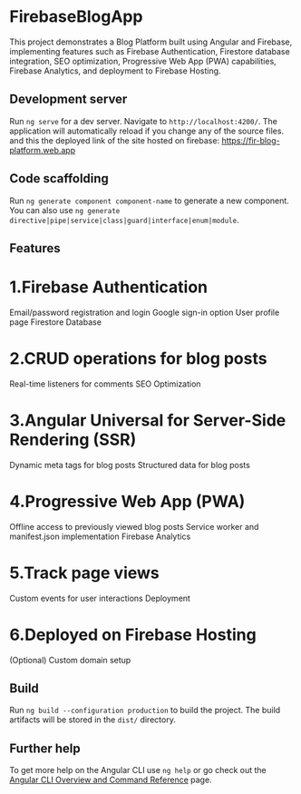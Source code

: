 # FirebaseBlogApp

This project demonstrates a Blog Platform built using Angular and Firebase, implementing features such as Firebase Authentication, Firestore database integration, SEO optimization, Progressive Web App (PWA) capabilities, Firebase Analytics, and deployment to Firebase Hosting.



## Development server

Run `ng serve` for a dev server. Navigate to `http://localhost:4200/`. The application will automatically reload if you change any of the source files. and this the deployed link of the site hosted on firebase: https://fir-blog-platform.web.app

## Code scaffolding

Run `ng generate component component-name` to generate a new component. You can also use `ng generate directive|pipe|service|class|guard|interface|enum|module`.
## Features
# 1.Firebase Authentication

Email/password registration and login
Google sign-in option
User profile page
Firestore Database

# 2.CRUD operations for blog posts
Real-time listeners for comments
SEO Optimization

# 3.Angular Universal for Server-Side Rendering (SSR)
Dynamic meta tags for blog posts
Structured data for blog posts
# 4.Progressive Web App (PWA)

Offline access to previously viewed blog posts
Service worker and manifest.json implementation
Firebase Analytics

# 5.Track page views
Custom events for user interactions
Deployment

# 6.Deployed on Firebase Hosting
(Optional) Custom domain setup

## Build

Run `ng build --configuration production` to build the project. The build artifacts will be stored in the `dist/` directory.





## Further help

To get more help on the Angular CLI use `ng help` or go check out the [Angular CLI Overview and Command Reference](https://angular.dev/tools/cli) page.

